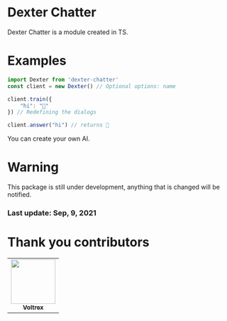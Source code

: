 # Dexter Chatter
Dexter Chatter is a module created in TS.


# Examples
```ts
import Dexter from 'dexter-chatter'
const client = new Dexter() // Optional options: name

client.train({
	"hi": "👋" 
}) // Redefining the dialogs

client.answer("hi") // returns 👋
```
You can create your own AI.

# Warning
This package is still under development, anything that is changed will be notified.

### Last update: Sep, 9, 2021


# Thank you contributors
<table>
  <tr>
  <td align="center"><a href="https://github.com/VoltrexMaster"><img src="https://avatars.githubusercontent.com/u/62040526?v=4" width="100px;" alt=""/><br /><sub><b>Voltrex</b></sub></a></td>
  </tr>
</table>
